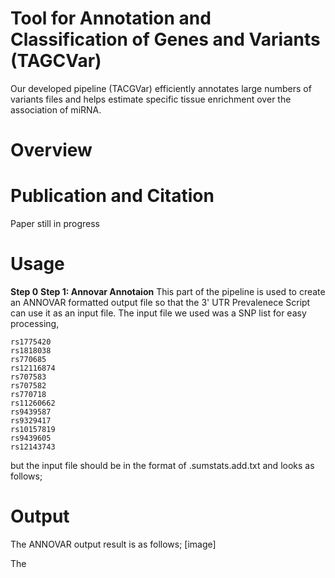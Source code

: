 # Tool for Annotation and Classification of Genes and Variants (TAGCVar)
Our developed pipeline (TACGVar) efficiently annotates large numbers of variants files  and helps estimate specific tissue enrichment over the association of miRNA.
# **Overview**




# **Publication and Citation**
Paper still in progress
# **Usage**
**Step 0**
**Step 1: Annovar Annotaion**
This part of the pipeline is used to create an ANNOVAR formatted output file so that the 3' UTR Prevalenece Script can use it as an input file. 
The input file we used was a SNP list for easy processing,
```rs1775421
rs1775420
rs1818038
rs770685
rs12116874
rs707583
rs707582
rs770718
rs11260662
rs9439587
rs9329417
rs10157819
rs9439605
rs12143743
```

but the input file should be in the format of .sumstats.add.txt and looks as follows;

# **Output**
The ANNOVAR output result is as follows;
[image]

The 
